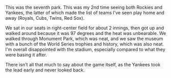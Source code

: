 This was the seventh park. This was my 2nd time seeing both Rockies
and Yankees, the latter of which made the list of teams I've seen play
home and away (Royals, Cubs, Twins, Red Sox). 

We sat in our seats in right-center field for about 2 innings, then
got up and walked around because it was 97 degrees and the heat was
unbearable. We walked through Monument Park, which was neat, and we
saw the museum with a bunch of the World Series trophies and history,
which was also neat. I'm overall disappointed with the stadium,
especially compared to what they were basing it after.

There isn't all that much to say about the game itself, as the Yankees
took the lead early and never looked back.
